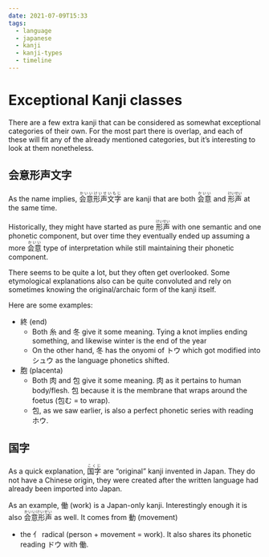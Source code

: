 ```yaml
---
date: 2021-07-09T15:33
tags:
  - language
  - japanese
  - kanji
  - kanji-types
  - timeline
---
```


# Exceptional Kanji classes 

There are a few extra kanji that can be considered as somewhat exceptional
categories of their own. For the most part there is overlap, and each of these
will fit any of the already mentioned categories, but it’s interesting to look
at them nonetheless.

## 会意形声文字

As the name implies, <ruby>会意形声文字<rt>かいいけいせいもじ</rt></ruby>
are kanji that are both <ruby>会意<rt>かいい</rt></ruby> and <ruby>形声<rt>けいせい</rt></ruby>
at the same time.

Historically, they might have started as pure <ruby>形声<rt>けいせい</rt></ruby>
 with one semantic and one phonetic component, but over time they eventually
ended up assuming a more <ruby>会意<rt>かいい</rt></ruby> type of interpretation
while still maintaining their phonetic component.

There seems to be quite a lot, but they often get overlooked. Some etymological
explanations also can be quite convoluted and rely on sometimes knowing the
original/archaic form of the kanji itself.

Here are some examples:

 * 終 (end)
   * Both 糸 and 冬 give it some meaning. Tying a knot implies ending something,
     and likewise winter is the end of the year
   * On the other hand, 冬 has the onyomi of トウ which got modified into シュウ
     as the language phonetics shifted.
 * 胞 (placenta)
   * Both 肉 and 包 give it some meaning. 肉 as it pertains to human body/flesh.
     包 because it is the membrane that wraps around the foetus (包む = to wrap).
   * 包, as we saw earlier, is also a perfect phonetic series with reading ホウ.

## 国字

As a quick explanation, <ruby>国字<rt>こくじ</rt></ruby> are “original” kanji
invented in Japan. They do not have a Chinese origin, they were created after
the written language had already been imported into Japan.

As an example, 働 (work) is a Japan-only kanji. Interestingly enough it is also
<ruby>会意形声<rt>かいいけいせい</rt></ruby> as well.  It comes from 動 (movement)
+ the 亻 radical (person + movement = work). It also shares its phonetic reading
ドウ with 働.
